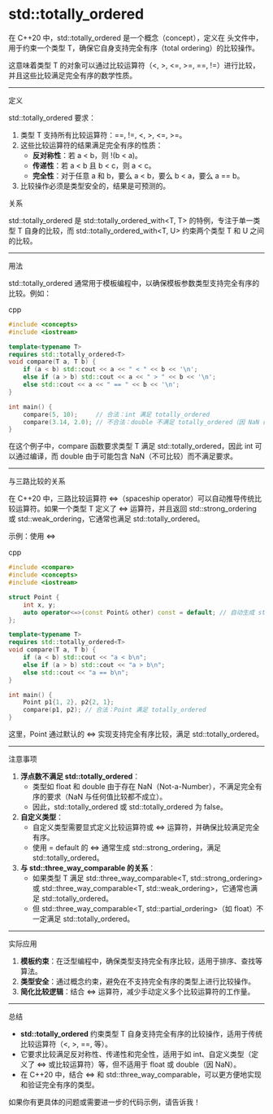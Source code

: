 # std::totally_ordered 

在 C++20 中，std::totally_ordered 是一个概念（concept），定义在 <concepts> 头文件中，用于约束一个类型 T，确保它自身支持完全有序（total ordering）的比较操作。

这意味着类型 T 的对象可以通过比较运算符（<, >, <=, >=, ==, !=）进行比较，并且这些比较满足完全有序的数学性质。

------

定义

std::totally_ordered<T> 要求：

1. 类型 T 支持所有比较运算符：==, !=, <, >, <=, >=。
2. 这些比较运算符的结果满足完全有序的性质：
   - **反对称性**：若 a < b，则 !(b < a)。
   - **传递性**：若 a < b 且 b < c，则 a < c。
   - **完全性**：对于任意 a 和 b，要么 a < b，要么 b < a，要么 a == b。
3. 比较操作必须是类型安全的，结果是可预测的。

关系

std::totally_ordered<T> 是 std::totally_ordered_with<T, T> 的特例，专注于单一类型 T 自身的比较，而 std::totally_ordered_with<T, U> 约束两个类型 T 和 U 之间的比较。

------

用法

std::totally_ordered 通常用于模板编程中，以确保模板参数类型支持完全有序的比较。例如：

cpp

```cpp
#include <concepts>
#include <iostream>

template<typename T>
requires std::totally_ordered<T>
void compare(T a, T b) {
    if (a < b) std::cout << a << " < " << b << '\n';
    else if (a > b) std::cout << a << " > " << b << '\n';
    else std::cout << a << " == " << b << '\n';
}

int main() {
    compare(5, 10);     // 合法：int 满足 totally_ordered
    compare(3.14, 2.0); // 不合法：double 不满足 totally_ordered（因 NaN 破坏完全性）
}
```

在这个例子中，compare 函数要求类型 T 满足 std::totally_ordered，因此 int 可以通过编译，而 double 由于可能包含 NaN（不可比较）而不满足要求。

------

与三路比较的关系

在 C++20 中，三路比较运算符 <=>（spaceship operator）可以自动推导传统比较运算符。如果一个类型 T 定义了 <=> 运算符，并且返回 std::strong_ordering 或 std::weak_ordering，它通常也满足 std::totally_ordered。

示例：使用 <=>

cpp

```cpp
#include <compare>
#include <concepts>
#include <iostream>

struct Point {
    int x, y;
    auto operator<=>(const Point& other) const = default; // 自动生成 strong_ordering
};

template<typename T>
requires std::totally_ordered<T>
void compare(T a, T b) {
    if (a < b) std::cout << "a < b\n";
    else if (a > b) std::cout << "a > b\n";
    else std::cout << "a == b\n";
}

int main() {
    Point p1{1, 2}, p2{2, 1};
    compare(p1, p2); // 合法：Point 满足 totally_ordered
}
```

这里，Point 通过默认的 <=> 实现支持完全有序比较，满足 std::totally_ordered<Point>。

------

注意事项

1. **浮点数不满足 std::totally_ordered**：
   - 类型如 float 和 double 由于存在 NaN（Not-a-Number），不满足完全有序的要求（NaN 与任何值比较都不成立）。
   - 因此，std::totally_ordered<float> 或 std::totally_ordered<double> 为 false。
2. **自定义类型**：
   - 自定义类型需要显式定义比较运算符或 <=> 运算符，并确保比较满足完全有序。
   - 使用 = default 的 <=> 通常生成 std::strong_ordering，满足 std::totally_ordered。
3. **与 std::three_way_comparable 的关系**：
   - 如果类型 T 满足 std::three_way_comparable<T, std::strong_ordering> 或 std::three_way_comparable<T, std::weak_ordering>，它通常也满足 std::totally_ordered<T>。
   - 但 std::three_way_comparable<T, std::partial_ordering>（如 float）不一定满足 std::totally_ordered<T>。

------

实际应用

1. **模板约束**：在泛型编程中，确保类型支持完全有序比较，适用于排序、查找等算法。
2. **类型安全**：通过概念约束，避免在不支持完全有序的类型上进行比较操作。
3. **简化比较逻辑**：结合 <=> 运算符，减少手动定义多个比较运算符的工作量。

------

总结

- **std::totally_ordered<T>** 约束类型 T 自身支持完全有序的比较操作，适用于传统比较运算符（<, >, ==, 等）。
- 它要求比较满足反对称性、传递性和完全性，适用于如 int、自定义类型（定义了 <=> 或比较运算符）等，但不适用于 float 或 double（因 NaN）。
- 在 C++20 中，结合 <=> 和 std::three_way_comparable，可以更方便地实现和验证完全有序的类型。

如果你有更具体的问题或需要进一步的代码示例，请告诉我！